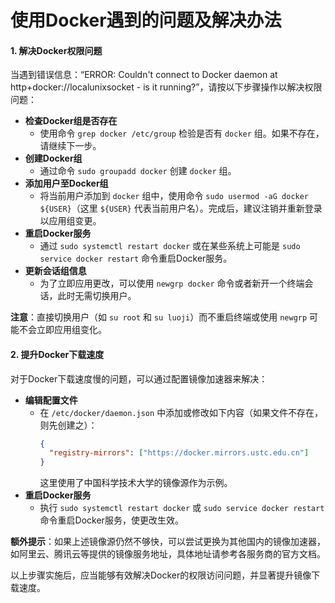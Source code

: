 # 使用Docker遇到的问题及解决办法

#### 1. **解决Docker权限问题**

当遇到错误信息：“ERROR: Couldn't connect to Docker daemon at http+docker://localunixsocket - is it running?”，请按以下步骤操作以解决权限问题：

- **检查Docker组是否存在**
  - 使用命令 `grep docker /etc/group` 检验是否有 `docker` 组。如果不存在，请继续下一步。
- **创建Docker组**
  - 通过命令 `sudo groupadd docker` 创建 `docker` 组。
- **添加用户至Docker组**
  - 将当前用户添加到 `docker` 组中，使用命令 `sudo usermod -aG docker ${USER}`（这里 `${USER}` 代表当前用户名）。完成后，建议注销并重新登录以应用组变更。
- **重启Docker服务**
  - 通过 `sudo systemctl restart docker` 或在某些系统上可能是 `sudo service docker restart` 命令重启Docker服务。
- **更新会话组信息**
  - 为了立即应用更改，可以使用 `newgrp docker` 命令或者新开一个终端会话，此时无需切换用户。

**注意**：直接切换用户（如 `su root` 和 `su luoji`）而不重启终端或使用 `newgrp` 可能不会立即应用组变化。

#### 2. **提升Docker下载速度**

对于Docker下载速度慢的问题，可以通过配置镜像加速器来解决：

- **编辑配置文件**
  - 在 `/etc/docker/daemon.json` 中添加或修改如下内容（如果文件不存在，则先创建之）：
    ```json
    {
      "registry-mirrors": ["https://docker.mirrors.ustc.edu.cn"]
    }
    ```
    这里使用了中国科学技术大学的镜像源作为示例。
- **重启Docker服务**
  - 执行 `sudo systemctl restart docker` 或 `sudo service docker restart` 命令重启Docker服务，使更改生效。
  
**额外提示**：如果上述镜像源仍然不够快，可以尝试更换为其他国内的镜像加速器，如阿里云、腾讯云等提供的镜像服务地址，具体地址请参考各服务商的官方文档。

以上步骤实施后，应当能够有效解决Docker的权限访问问题，并显著提升镜像下载速度。